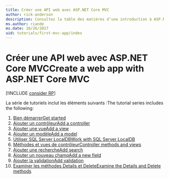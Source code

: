 ```yaml
---
title: Créer une API web avec ASP.NET Core MVC
author: rick-anderson
description: Consultez la table des matières d’une introduction à ASP.NET Core MVC.
ms.author: riande
ms.date: 10/26/2017
uid: tutorials/first-mvc-app/index
---
```

# <a name="create-a-web-app-with-aspnet-core-mvc"></a><span data-ttu-id="addb4-103">Créer une API web avec ASP.NET Core MVC</span><span class="sxs-lookup"><span data-stu-id="addb4-103">Create a web app with ASP.NET Core MVC</span></span>

[!INCLUDE [consider RP](~/includes/razor.md)]

<span data-ttu-id="addb4-104">La série de tutoriels inclut les éléments suivants :</span><span class="sxs-lookup"><span data-stu-id="addb4-104">The tutorial series includes the following:</span></span>

1. [<span data-ttu-id="addb4-105">Bien démarrer</span><span class="sxs-lookup"><span data-stu-id="addb4-105">Get started</span></span>](start-mvc.md)
1. [<span data-ttu-id="addb4-106">Ajouter un contrôleur</span><span class="sxs-lookup"><span data-stu-id="addb4-106">Add a controller</span></span>](adding-controller.md)
1. [<span data-ttu-id="addb4-107">Ajouter une vue</span><span class="sxs-lookup"><span data-stu-id="addb4-107">Add a view</span></span>](adding-view.md)
1. [<span data-ttu-id="addb4-108">Ajouter un modèle</span><span class="sxs-lookup"><span data-stu-id="addb4-108">Add a model</span></span>](adding-model.md)
1. [<span data-ttu-id="addb4-109">Utiliser SQL Server LocalDB</span><span class="sxs-lookup"><span data-stu-id="addb4-109">Work with SQL Server LocalDB</span></span>](working-with-sql.md)
1. [<span data-ttu-id="addb4-110">Méthodes et vues de contrôleur</span><span class="sxs-lookup"><span data-stu-id="addb4-110">Controller methods and views</span></span>](controller-methods-views.md)
1. [<span data-ttu-id="addb4-111">Ajouter une recherche</span><span class="sxs-lookup"><span data-stu-id="addb4-111">Add search</span></span>](search.md)
1. [<span data-ttu-id="addb4-112">Ajouter un nouveau champ</span><span class="sxs-lookup"><span data-stu-id="addb4-112">Add a new field</span></span>](new-field.md)
1. [<span data-ttu-id="addb4-113">Ajouter la validation</span><span class="sxs-lookup"><span data-stu-id="addb4-113">Add validation</span></span>](validation.md)
1. [<span data-ttu-id="addb4-114">Examiner les méthodes Details et Delete</span><span class="sxs-lookup"><span data-stu-id="addb4-114">Examine the Details and Delete methods</span></span>](details.md)
